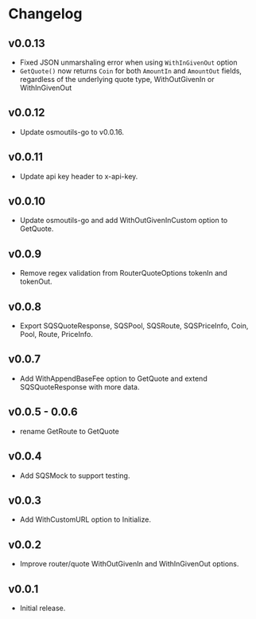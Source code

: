 <!--
Guiding Principles:

Changelogs are for humans, not machines.
There should be an entry for every single version.
The same types of changes should be grouped.
Versions and sections should be linkable.
The latest version comes first.
The release date of each version is displayed.
Mention whether you follow Semantic Versioning.

Usage:

Change log entries are to be added to the Unreleased section under the
appropriate stanza (see below). Each entry should ideally include a tag and
the Github issue reference in the following format:

* (<tag>) \#<issue-number> message

The issue numbers will later be link-ified during the release process so you do
not have to worry about including a link manually, but you can if you wish.

Types of changes (Stanzas):

"Features" for new features.
"Improvements" for changes in existing functionality.
"Deprecated" for soon-to-be removed features.
"Bug Fixes" for any bug fixes.
"Client Breaking" for breaking CLI commands and REST routes used by end-users.
"API Breaking" for breaking exported APIs used by developers building on SDK.
"State Machine Breaking" for any changes that result in a different AppState
given same genesisState and txList.
Ref: https://keepachangelog.com/en/1.0.0/
-->

# Changelog

## v0.0.13

- Fixed JSON unmarshaling error when using `WithInGivenOut` option
- `GetQuote()` now returns `Coin` for both `AmountIn` and `AmountOut` fields, regardless of the underlying quote type, WithOutGivenIn or WithInGivenOut

## v0.0.12

- Update osmoutils-go to v0.0.16.

## v0.0.11

- Update api key header to x-api-key.

## v0.0.10

- Update osmoutils-go and add WithOutGivenInCustom option to GetQuote.

## v0.0.9

- Remove regex validation from RouterQuoteOptions tokenIn and tokenOut.

## v0.0.8

- Export SQSQuoteResponse, SQSPool, SQSRoute, SQSPriceInfo, Coin, Pool, Route, PriceInfo.

## v0.0.7

- Add WithAppendBaseFee option to GetQuote and extend SQSQuoteResponse with more data.

##  v0.0.5 - 0.0.6

- rename GetRoute to GetQuote

## v0.0.4

- Add SQSMock to support testing.

## v0.0.3

- Add WithCustomURL option to Initialize.

## v0.0.2

- Improve router/quote WithOutGivenIn and WithInGivenOut options.

## v0.0.1

-  Initial release.
